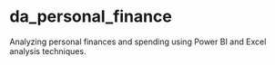 # da_personal_finance
Analyzing personal finances and spending using Power BI and Excel analysis techniques.  
